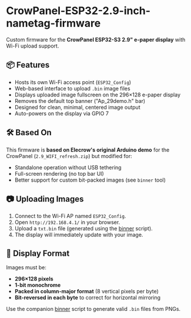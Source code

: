 # CrowPanel-ESP32-2.9-inch-nametag-firmware

Custom firmware for the **CrowPanel ESP32-S3 2.9" e-paper display** with Wi-Fi upload support.

## 📦 Features

- Hosts its own Wi-Fi access point (`ESP32_Config`)
- Web-based interface to upload `.bin` image files
- Displays uploaded image fullscreen on the 296×128 e-paper display
- Removes the default top banner ("Ap_29demo.h" bar)
- Designed for clean, minimal, centered image output
- Auto-powers on the display via GPIO 7

## 🛠 Based On

This firmware is **based on Elecrow's original Arduino demo** for the CrowPanel (`2.9_WIFI_refresh.zip`) but modified for:

- Standalone operation without USB tethering
- Full-screen rendering (no top bar UI)
- Better support for custom bit-packed images (see `binner` tool)

## 📷 Uploading Images

1. Connect to the Wi-Fi AP named `ESP32_Config`.
2. Open `http://192.168.4.1/` in your browser.
3. Upload a `txt.bin` file (generated using the [binner](https://github.com/your-username/binner) script).
4. The display will immediately update with your image.

## 🧱 Display Format

Images must be:

- **296×128 pixels**
- **1-bit monochrome**
- **Packed in column-major format** (8 vertical pixels per byte)
- **Bit-reversed in each byte** to correct for horizontal mirroring

Use the companion [binner](https://github.com/your-username/binner) script to generate valid `.bin` files from PNGs.

